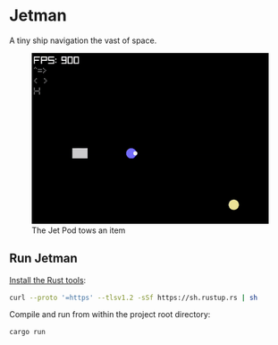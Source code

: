 # Jetman

A tiny ship navigation the vast of space.

<figure>
<img src="assets/screen.gif" alt="animation showing the jet pod towing an item">
    <figcaption>The Jet Pod tows an item</figcaption>
</figure>

## Run Jetman

[Install the Rust tools](https://www.rust-lang.org/tools/install):

``` sh
curl --proto '=https' --tlsv1.2 -sSf https://sh.rustup.rs | sh
```

Compile and run from within the project root directory:

``` sh
cargo run
```
